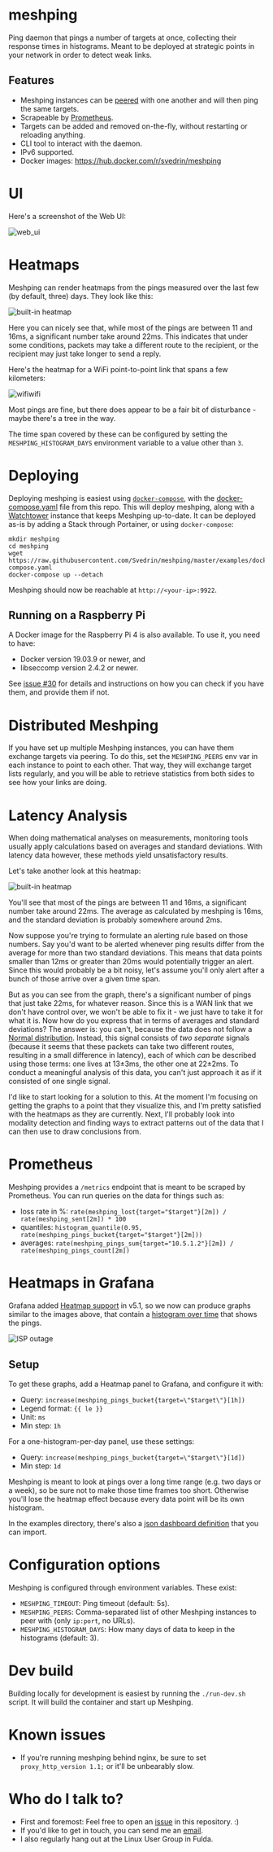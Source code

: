# meshping

Ping daemon that pings a number of targets at once, collecting their response times in histograms. Meant to be deployed at strategic points in your network in order to detect weak links.

## Features

* Meshping instances can be [peered](#wide-distribution-peering) with one another and will then ping the same targets.
* Scrapeable by [Prometheus](prometheus.io).
* Targets can be added and removed on-the-fly, without restarting or reloading anything.
* CLI tool to interact with the daemon.
* IPv6 supported.
* Docker images: https://hub.docker.com/r/svedrin/meshping


# UI

Here's a screenshot of the Web UI:

![web_ui](examples/ui.png)

# Heatmaps

Meshping can render heatmaps from the pings measured over the last few (by default, three) days. They look like this:

![built-in heatmap](examples/heatmap4.png)

Here you can nicely see that, while most of the pings are between 11 and 16ms, a significant number take around 22ms. This indicates that under some conditions, packets may take a different route to the recipient, or the recipient may just take longer to send a reply.

Here's the heatmap for a WiFi point-to-point link that spans a few kilometers:

![wifiwifi](examples/heatmap5.png)

Most pings are fine, but there does appear to be a fair bit of disturbance - maybe there's a tree in the way.

The time span covered by these can be configured by setting the `MESHPING_HISTOGRAM_DAYS` environment variable to a value other than `3`.


# Deploying

Deploying meshping is easiest using [`docker-compose`](https://docs.docker.com/compose/), with the
[docker-compose.yaml](https://github.com/Svedrin/meshping/blob/master/examples/docker-compose.yaml) file from this repo.
This will deploy meshping, along with a [Watchtower](https://hub.docker.com/r/containrrr/watchtower) instance that keeps
Meshping up-to-date. It can be deployed as-is by adding a Stack through Portainer, or using `docker-compose`:

    mkdir meshping
    cd meshping
    wget https://raw.githubusercontent.com/Svedrin/meshping/master/examples/docker-compose.yaml
    docker-compose up --detach

Meshping should now be reachable at `http://<your-ip>:9922`.

## Running on a Raspberry Pi

A Docker image for the Raspberry Pi 4 is also available. To use it, you need to have:

* Docker version 19.03.9 or newer, and
* libseccomp version 2.4.2 or newer.

See [issue #30](https://github.com/Svedrin/meshping/issues/30#issuecomment-872066856) for details and instructions on how you can check if you have them, and provide them if not.


# Distributed Meshping

If you have set up multiple Meshping instances, you can have them exchange targets via peering. To do this, set the
`MESHPING_PEERS` env var in each instance to point to each other. That way, they will exchange target lists regularly,
and you will be able to retrieve statistics from both sides to see how your links are doing.


# Latency Analysis

When doing mathematical analyses on measurements, monitoring tools usually apply calculations based on averages and standard deviations.
With latency data however, these methods yield unsatisfactory results.

Let's take another look at this heatmap:

![built-in heatmap](examples/heatmap4.png)

You'll see that most of the pings are between 11 and 16ms, a significant number take around 22ms.
The average as calculated by meshping is 16ms, and the standard deviation is probably somewhere around 2ms.

Now suppose you're trying to formulate an alerting rule based on those numbers. Say you'd want to be alerted whenever ping results differ
from the average for more than two standard deviations. This means that data points smaller than 12ms or greater than 20ms would potentially
trigger an alert. Since this would probably be a bit noisy, let's assume you'll only alert after a bunch of those arrive over a given time span.

But as you can see from the graph, there's a significant number of pings that just take 22ms, for whatever reason. Since this is a WAN link
that we don't have control over, we won't be able to fix it - we just have to take it for what it is. Now how do you express that in terms
of averages and standard deviations? The answer is: you can't, because the data does not follow a
[Normal distribution](https://en.wikipedia.org/wiki/Normal_distribution). Instead, this signal consists of _two separate_ signals (because
it seems that these packets can take two different routes, resulting in a small difference in latency), each of which _can_ be described using
those terms: one lives at 13±3ms, the other one at 22±2ms. To conduct a meaningful analysis of this data, you can't just approach it as if
it consisted of one single signal.

I'd like to start looking for a solution to this. At the moment I'm focusing on getting the graphs to a point that they visualize this, and I'm
pretty satisfied with the heatmaps as they are currently. Next, I'll probably look into modality detection and finding ways to extract patterns
out of the data that I can then use to draw conclusions from.


# Prometheus

Meshping provides a `/metrics` endpoint that is meant to be scraped by Prometheus. You can run queries on the data for things such as:

 * loss rate in %: `rate(meshping_lost{target="$target"}[2m]) / rate(meshping_sent[2m]) * 100`
 * quantiles: `histogram_quantile(0.95, rate(meshping_pings_bucket{target="$target"}[2m]))`
 * averages: `rate(meshping_pings_sum{target="10.5.1.2"}[2m]) / rate(meshping_pings_count[2m])`


# Heatmaps in Grafana

Grafana added [Heatmap support](https://github.com/grafana/grafana/issues/10009) in v5.1, so we now can produce graphs similar to the images above,
that contain a [histogram over time](http://docs.grafana.org/img/docs/v43/heatmap_histogram_over_time.png) that shows the pings.

![ISP outage](examples/heatmap.png)

## Setup

To get these graphs, add a Heatmap panel to Grafana, and configure it with:

* Query: `increase(meshping_pings_bucket{target=\"$target\"}[1h])`
* Legend format: `{{ le }}`
* Unit: `ms`
* Min step: `1h`

For a one-histogram-per-day panel, use these settings:

* Query: `increase(meshping_pings_bucket{target=\"$target\"}[1d])`
* Min step: `1d`


Meshping is meant to look at pings over a long time range (e.g. two days or a week), so be sure not to make those time frames too short.
Otherwise you'll lose the heatmap effect because every data point will be its own histogram.

In the examples directory, there's also a [json dashboard definition](examples/grafana.json) that you can import.


# Configuration options

Meshping is configured through environment variables. These exist:

* `MESHPING_TIMEOUT`: Ping timeout (default: 5s).
* `MESHPING_PEERS`: Comma-separated list of other Meshping instances to peer with (only `ip:port`, no URLs).
* `MESHPING_HISTOGRAM_DAYS`: How many days of data to keep in the histograms (default: 3).


# Dev build

Building locally for development is easiest by running the `./run-dev.sh` script. It will build the container and start up Meshping.


# Known issues

* If you're running meshping behind nginx, be sure to set `proxy_http_version 1.1;` or it'll be unbearably slow.


# Who do I talk to?

* First and foremost: Feel free to open an [issue](https://github.com/Svedrin/meshping/issues/new) in this repository. :)
* If you'd like to get in touch, you can send me an [email](mailto:i.am@svedr.in).
* I also regularly hang out at the Linux User Group in Fulda.
